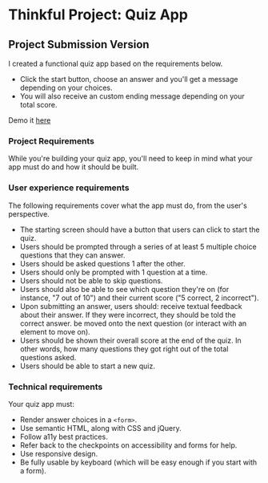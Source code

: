 # Thinkful Project: Quiz App

## Project Submission Version
I created a functional quiz app based on the requirements below.

* Click the start button, choose an answer and you'll get a message depending on your choices.
* You will also receive an custom ending message depending on your total score.

Demo it [here](https://josno.github.io/quiz-app/) 

### Project Requirements
While you're building your quiz app, you'll need to keep in mind what your app must do and how it should be built.

### User experience requirements
The following requirements cover what the app must do, from the user's perspective.

* The starting screen should have a button that users can click to start the quiz.
* Users should be prompted through a series of at least 5 multiple choice questions that they can answer.
* Users should be asked questions 1 after the other.
* Users should only be prompted with 1 question at a time.
* Users should not be able to skip questions.
* Users should also be able to see which question they're on (for instance, "7 out of 10") and their current score ("5 correct, 2  incorrect").
* Upon submitting an answer, users should:
receive textual feedback about their answer. If they were incorrect, they should be told the correct answer.
be moved onto the next question (or interact with an element to move on).
* Users should be shown their overall score at the end of the quiz. In other words, how many questions they got right out of the total questions asked.
* Users should be able to start a new quiz.

### Technical requirements
Your quiz app must:

* Render answer choices in a `<form>`.
* Use semantic HTML, along with CSS and jQuery.
* Follow a11y best practices.
* Refer back to the checkpoints on accessibility and forms for help.
* Use responsive design.
* Be fully usable by keyboard (which will be easy enough if you start with a form).

 
